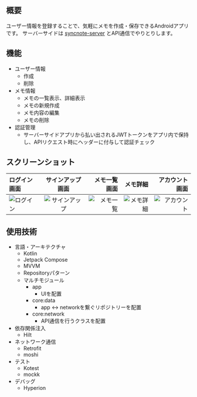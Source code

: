 ## 概要
ユーザー情報を登録することで、気軽にメモを作成・保存できるAndroidアプリです。
サーバーサイドは [syncnote-server](https://github.com/Nkot117/syncnote-server/tree/main) とAPI通信でやりとりします。

## 機能
- ユーザー情報
  - 作成
  - 削除
- メモ情報
  - メモの一覧表示、詳細表示
  - メモの新規作成
  - メモ内容の編集
  - メモの削除
- 認証管理
  - サーバーサイドアプリから払い出されるJWTトークンをアプリ内で保持し、APIリクエスト時にヘッダーに付与して認証チェック

## スクリーンショット
| ログイン画面 | サインアップ画面 | メモ一覧画面 | メモ詳細 | アカウント画面 |
| :--- | :---: | ---: | ---: |  ---: |
| ![ログイン](https://github.com/user-attachments/assets/297bdd14-12af-4203-890b-83eefc4ca241) |![サインアップ](https://github.com/user-attachments/assets/df4added-c818-47ff-9684-3e50b21b793e)| ![メモ一覧](https://github.com/user-attachments/assets/72b564bb-2493-4b12-a9bb-6c4debcef12a)| ![メモ詳細](https://github.com/user-attachments/assets/1f74858e-06d2-4720-9b29-62c576e654b3)| ![アカウント](https://github.com/user-attachments/assets/6a88dfde-4536-4b52-9d67-036bd513c48f)| 
 
## 使用技術
- 言語・アーキテクチャ
  - Kotlin
  - Jetpack Compose
  - MVVM
  - Repositoryパターン
  - マルチモジュール
    - app
      - UIを配置
    - core:data
      - app ↔︎ networkを繋ぐリポジトリーを配置 
    - core:network
      - API通信を行うクラスを配置
- 依存関係注入
  - Hilt
- ネットワーク通信
  - Retrofit
  - moshi
- テスト
  - Kotest
  - mockk
- デバッグ
  - Hyperion
